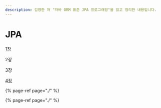 ```yaml
---
description: 김영한 저 "자바 ORM 표준 JPA 프로그래밍"을 읽고 정리한 내용입니다.
---
```


# JPA

[1장 ](https://foflzla12.gitbook.io/larrykim-blog/2020/jpa/03-jpa)

2장

3장

[4장 ](https://foflzla12.gitbook.io/larrykim-blog/2020/jpa/undefined)



{% page-ref page="./" %}

{% page-ref page="./" %}



